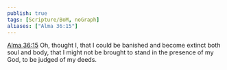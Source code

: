 ```yaml
---
publish: true
tags: [Scripture/BoM, noGraph]
aliases: ["Alma 36:15"]
---
```

[Alma 36:15](https://churchofjesuschrist.org/study/scriptures/bofm/alma/36?lang=eng&id=p15#p15) Oh, thought I, that I could be banished and become extinct both soul and body, that I might not be brought to stand in the presence of my God, to be judged of my deeds.
